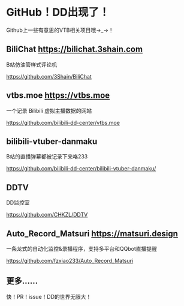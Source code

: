 # GitHub！DD出现了！

Github上一些有意思的VTB相关项目哦→\_→！

## BiliChat <https://bilichat.3shain.com>

B站仿油管样式评论机

https://github.com/3Shain/BiliChat

## vtbs.moe <https://vtbs.moe>

一个记录 Bilibili 虚拟主播数据的网站

https://github.com/bilibili-dd-center/vtbs.moe

## bilibili-vtuber-danmaku

B站的直播弹幕都被记录下来咯233

https://github.com/bilibili-dd-center/bilibili-vtuber-danmaku/

## DDTV

DD监控室

https://github.com/CHKZL/DDTV

## Auto_Record_Matsuri <https://matsuri.design>

一条龙式的自动化监控&录播程序，支持多平台和QQbot直播提醒

<https://github.com/fzxiao233/Auto_Record_Matsuri>

## 更多…...

快！PR！issue！DD的世界无限大！